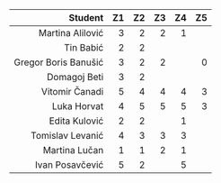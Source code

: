 | Student |              Z1 | Z2 | Z3 | Z4 | Z5
| ---: | ---: | ---: | ---: | ---: | ---: |
| Martina Alilović |      3 | 2  |  2 | 1  |    | 8
| Tin Babić |             2 | 2  |    |    |    | 4
| Gregor Boris Banušić |  3 | 2  |  2 |    |  0 | 7
| Domagoj Beti |          3 | 2  |    |    |    | 5
| Vitomir Čanadi |        5 | 4  |  4 |  4 |  3 | 20
| Luka Horvat |           4 | 5  |  5 | 5  |  3 | 22
| Edita Kulović |         2 | 2  |    | 1  |    | 5
| Tomislav Levanić |      4 | 3  |  3 | 3  |    | 13
| Martina Lučan |         1 | 1  |  2 | 1  |    | 5
| Ivan Posavčević |       5 | 2  |    | 5  |    | 12
